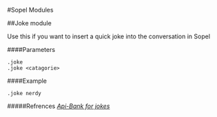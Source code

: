 #Sopel Modules

##Joke module

Use this if you want to insert a quick joke into the conversation in Sopel

####Parameters
```
.joke
.joke <catagorie>
```

####Example
```
.joke nerdy
```

#####Refrences
*[Api-Bank for jokes][1]*


[1]:http://www.icndb.com/api/
